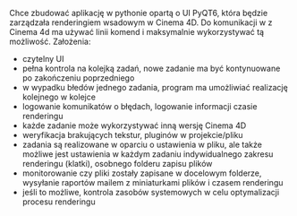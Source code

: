 Chce zbudować aplikację w pythonie opartą o UI PyQT6, która będzie zarządzała renderingiem wsadowym w Cinema 4D. Do komunikacji w z Cinema 4d ma używać linii komend i maksymalnie wykorzystywać tą możliwość.
Założenia:

- czytelny UI
- pełna kontrola na kolejką zadań, nowe zadanie ma być kontynuowane po zakończeniu poprzedniego
- w wypadku błedów jednego zadania, program ma umożliwiać realizację kolejnego w kolejce
- logowanie komunikatów o błędach, logowanie informacji czasie renderingu
- każde zadanie może wykorzystywać inną wersję Cinema 4D
- weryfikacja brakujących tekstur, pluginów w projekcie/pliku
- zadania są realizowane w oparciu o ustawienia w pliku, ale także możliwe jest ustawienia w każdym zadaniu indywidualnego zakresu renderingu (klatki), osobnego folderu zapisu plików
- monitorowanie czy pliki zostały zapisane w docelowym folderze, wysyłanie raportów mailem z miniaturkami plików i czasem renderingu
- jeśli to możliwe, kontrola zasobów systemowych w celu optymalizacji procesu renderingu
